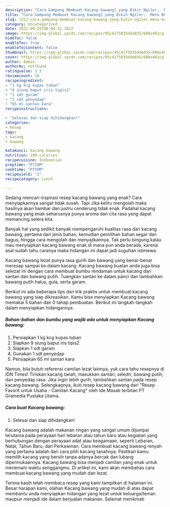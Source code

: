 ```yaml
---
description: "Cara Gampang Membuat Kacang bawang{ yang Bikin Ngiler,  Menu Buat lebaran"
title: "Cara Gampang Membuat Kacang bawang{ yang Bikin Ngiler,  Menu Buat lebaran"
slug: 1312-cara-gampang-membuat-kacang-bawang-yang-bikin-ngiler-menu-buat-lebaran
category: Uncategorized
date: 2022-09-25T06:04:52.281Z
image: https://img-global.cpcdn.com/recipes/95c4175035dde035/680x482cq70/kacang-bawang-foto-resep-utama.jpg
hideToc: false
enableToc: true
enableTocContent: false
thumbnail: https://img-global.cpcdn.com/recipes/95c4175035dde035/680x482cq70/kacang-bawang-foto-resep-utama.jpg
cover: https://img-global.cpcdn.com/recipes/95c4175035dde035/680x482cq70/kacang-bawang-foto-resep-utama.jpg
author: Admin
authorAv: notfound
ratingvalue: 3.5
reviewcount: 18
recipeingredient:
- "1 kg kcg kupas tuban"
- "9 siung baput iris tipis2"
- "1 sdt garam"
- "1 sdt penyedap"
- "65 ml santan kara"
recipeinstructions:

- "Selesai dan siap dihidangkan!"
categories:
- Resep
tags:
- kacang
- bawang

katakunci: kacang bawang 
nutrition: 199 calories
recipecuisine: Indonesian
preptime: "PT28M"
cooktime: "PT59M"
recipeyield: "2"
recipecategory: Lunch

---
```



Sedang mencari inspirasi resep kacang bawang yang enak? Cara menyiapkannya sangat tidak susah. Tapi Jika keliru mengolah maka hasilnya akan hambar dan justru cenderung tidak enak. Padahal kacang bawang yang enak seharusnya punya aroma dan cita rasa yang dapat memancing selera kita.


Banyak hal yang sedikit banyak mempengaruhi kualitas rasa dari kacang bawang, pertama dari jenis bahan, kemudian pemilihan bahan segar dan bagus, hingga cara mengolah dan menyajikannya. Tak perlu bingung kalau mau menyiapkan kacang bawang enak di mana pun anda berada, karena asal sudah tahu caranya maka hidangan ini dapat jadi suguhan istimewa.

Kacang bawang lezat punya rasa gurih dan bawang yang benar-benar meresap sampai ke dalam kacang. Kacang bawang buatan anda juga bisa selezat ini dengan cara membuat bumbu rendaman untuk kacang dari santan dan bawang putih. Tuangkan santan ke dalam panci dan tambahkan bawang putih halus, gula, serta garam.


Berikut ini ada beberapa tips dan trik praktis untuk membuat kacang bawang yang siap dikreasikan. Kamu bisa menyiapkan Kacang bawang memakai 5 bahan dan 0 tahap pembuatan. Berikut ini langkah-langkah dalam menyiapkan hidangannya.

<!--inarticleads1-->

##### Bahan-bahan dan bumbu yang wajib ada untuk menyiapkan Kacang bawang:

1. Persiapkan 1 kg kcg kupas tuban
1. Siapkan 9 siung baput iris tipis2
1. Siapkan 1 sdt garam
1. Gunakan 1 sdt penyedap
1. Persiapkan 65 ml santan kara


Namun, bila butuh referensi camilan lezat lainnya, yuk cara tahu resepnya di IDN Times! Tiriskan kacang tanah, masukkan santan, seledri, bawang putih, dan penyedap rasa. Jika ingin lebih gurih, tambahkan santan pada resep kacang bawang. Selengkapnya, ikuti resep kacang bawang dari &#34;Resep Favorit untuk Usaha - Camilan Kacang&#34; oleh Ide Masak terbitan PT Gramedia Pustaka Utama. 

<!--inarticleads2-->

##### Cara buat Kacang bawang:


1. Selesai dan siap dihidangkan!

Kacang bawang adalah makanan ringan yang sangat umum dijumpai terutama pada perayaan hari lebaran atau tahun baru atau kegiatan yang berhubungan dengan perayaan adat atau keagamaan, seperti Lebaran, Natal, Tahun Baru, dan Perkawinan. Cara membuat kacang bawang renyah yang pertama adalah dari cara pilih kacang tanahnya. Pastikan kamu memilih kacang yang bersih tanpa adanya bercak dan lubang dipermukaannya. Kacang bawang bisa menjadi camilan yang enak untuk menemani waktu senggangmu. Di artikel ini, kami akan membahas cara membuat kacang bawang yang mudah dan lezat. 

Terima kasih telah membaca resep yang kami tampilkan di halaman ini. Besar harapan kami, olahan Kacang bawang yang mudah di atas dapat membantu anda menyiapkan hidangan yang lezat untuk keluarga/teman maupun menjadi ide dalam berjualan makanan. Selamat menikmati
